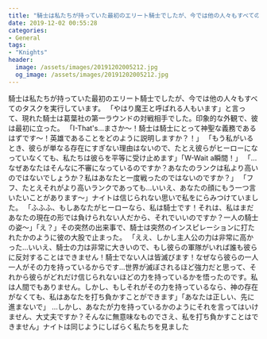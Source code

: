 ```yaml
---
title: "騎士は私たちが持っていた最初のエリート騎士でしたが、今では他の人々もすべてのタスクを実行しています。"
date: 2019-12-02 00:55:28
categories:
- General
tags:
- "Knights"
header:
  image: /assets/images/20191202005212.jpg
  og_image: /assets/images/20191202005212.jpg
---
```


騎士は私たちが持っていた最初のエリート騎士でしたが、今では他の人々もすべてのタスクを実行しています。 「やはり魔王と呼ばれる人もいます」と言って、現れた騎士は葛葉社の第一ラウンドの対戦相手でした。印象的な外観で、彼は最初に立った。 「I-That&#39;s…まさか〜！騎士は騎士にとって神聖な義務であるはずです〜！英雄であることをどのように説明しますか？！」 「もう私がいるとき、彼らが単なる存在にすぎない理由はないので、たとえ彼らがヒーローになっていなくても、私たちは彼らを平等に受け止めます」「W-Wait a瞬間！」 「…なぜあなたはそんなに不審になっているのですか？あなたのランクは私より高いのではないでしょうか？私はあなたと一度戦ったのではないのですか？」 「フフ、たとえそれがより高いランクであっても…いいえ、あなたの顔にもう一つ言いたいことがあります〜」ナイトは信じられない思いで私をにらみつけていました。 「ふふふ、もしあなたがヒーローなら、私は騎士です！それは、私はまだあなたの現在の形では負けられない人だから、それでいいのですか？一人の騎士の姿〜」「え？」その突然の出来事で、騎士は突然のインスピレーションに打たれたかのように彼の大股で止まった。 「ええ、しかし主人公の力は非常に高かった…いいえ、騎士の力は非常に大きいので、もし彼らの軍隊がいれば誰も彼らに反対することはできません！騎士でない人は皆滅びます！なぜなら彼らの一人一人がその力を持っているからです…世界が滅ぼされるほど強力だと思って、それから彼らがどれだけ信じられないほどの力を持っているかを悟ったのです。私は人間でもありません。しかし、もしそれがその力を持っているなら、神の存在がなくても、私はあなたを打ち負かすことができます」「あなたは正しい、先に進まないで」 …しかし、あなたが力を持っているかのようにそれを言ってはいけません、大丈夫ですか？そんなに無意味なものでさえ、私を打ち負かすことはできません」ナイトは同じようにしばらく私たちを見ました
